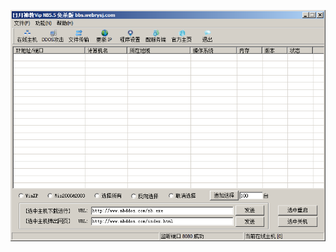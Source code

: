 ![Screenshot](https://raw.githubusercontent.com/Cryakl/Ultimate-RAT-Collection/refs/heads/main/NetBot/NetBot%20Attacker%20VIP%205.5/Screenshot.png)
